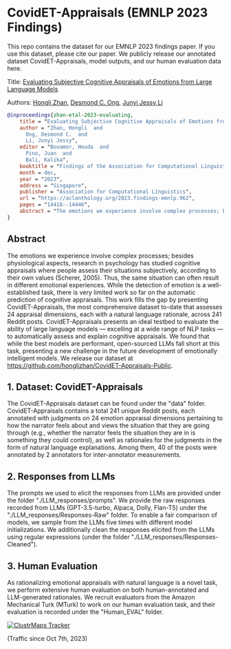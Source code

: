 # CovidET-Appraisals (EMNLP 2023 Findings)

This repo contains the dataset for our EMNLP 2023 findings paper. If you use this dataset, please cite our paper. We publicly release our annotated dataset CovidET-Appraisals, model outputs, and our human evaluation data here.

Title: <a href="https://aclanthology.org/2023.findings-emnlp.962/">Evaluating Subjective Cognitive Appraisals of Emotions from Large Language Models</a>

Authors: <a href="https://honglizhan.github.io/">Hongli Zhan</a>, <a href="https://cascoglab.psy.utexas.edu/desmond/">Desmond C. Ong</a>, <a href="https://jessyli.com/">Junyi Jessy Li</a>

```bibtex
@inproceedings{zhan-etal-2023-evaluating,
    title = "Evaluating Subjective Cognitive Appraisals of Emotions from Large Language Models",
    author = "Zhan, Hongli  and
      Ong, Desmond C.  and
      Li, Junyi Jessy",
    editor = "Bouamor, Houda  and
      Pino, Juan  and
      Bali, Kalika",
    booktitle = "Findings of the Association for Computational Linguistics: EMNLP 2023",
    month = dec,
    year = "2023",
    address = "Singapore",
    publisher = "Association for Computational Linguistics",
    url = "https://aclanthology.org/2023.findings-emnlp.962",
    pages = "14418--14446",
    abstract = "The emotions we experience involve complex processes; besides physiological aspects, research in psychology has studied cognitive appraisals where people assess their situations subjectively, according to their own values (Scherer, 2005). Thus, the same situation can often result in different emotional experiences. While the detection of emotion is a well-established task, there is very limited work so far on the automatic prediction of cognitive appraisals. This work fills the gap by presenting CovidET-Appraisals, the most comprehensive dataset to-date that assesses 24 appraisal dimensions, each with a natural language rationale, across 241 Reddit posts. CovidET-Appraisals presents an ideal testbed to evaluate the ability of large language models {---} excelling at a wide range of NLP tasks {---} to automatically assess and explain cognitive appraisals. We found that while the best models are performant, open-sourced LLMs fall short at this task, presenting a new challenge in the future development of emotionally intelligent models. We release our dataset at https://github.com/honglizhan/CovidET-Appraisals-Public.",
}
```

## Abstract
The emotions we experience involve complex processes; besides physiological aspects, research in psychology has studied cognitive appraisals where people assess their situations subjectively, according to their own values (Scherer, 2005). Thus, the same situation can often result in different emotional experiences. While the detection of emotion is a well-established task, there is very limited work so far on the automatic prediction of cognitive appraisals. This work fills the gap by presenting CovidET-Appraisals, the most comprehensive dataset to-date that assesses 24 appraisal dimensions, each with a natural language rationale, across 241 Reddit posts. CovidET-Appraisals presents an ideal testbed to evaluate the ability of large language models — excelling at a wide range of NLP tasks — to automatically assess and explain cognitive appraisals. We found that while the best models are performant, open-sourced LLMs fall short at this task, presenting a new challenge in the future development of emotionally intelligent models. We release our dataset at https://github.com/honglizhan/CovidET-Appraisals-Public.

## 1. Dataset: CovidET-Appraisals
The CovidET-Appraisals dataset can be found under the "data" folder. CovidET-Appraisals contains a total 241 unique Reddit posts, each annotated with judgments on 24 emotion appraisal dimensions pertaining to how the narrator feels about and views the situation that they are going through (e.g., whether the narrator feels the situation they are in is something they could control), as well as rationales for the judgments in the form of natural language explanations. Among them, 40 of the posts were annotated by 2 annotators for inter-annotator measurements.

## 2. Responses from LLMs
The prompts we used to elicit the responses from LLMs are provided under the folder "./LLM_responses/prompts". We provide the raw responses recorded from LLMs (GPT-3.5-turbo, Alpaca, Dolly, Flan-T5) under the "./LLM_responses/Responses-Raw" folder. To enable a fair comparison of models, we sample from the LLMs five times with different model initializations. We additionally clean the responses elicited from the LLMs using regular expressions (under the folder "./LLM_responses/Responses-Cleaned").

## 3. Human Evaluation
As rationalizing emotional appraisals with natural language is a novel task, we perform extensive human evaluation on both human-annotated and LLM-generated rationales. We recruit evaluators from the Amazon Mechanical Turk (MTurk) to work on our human evaluation task, and their evaluation is recorded under the "Human_EVAL" folder.


[![ClustrMaps Tracker](https://www.clustrmaps.com/map_v2.png?d=hscvcJEH3ZC7uj3MYaSB93PHb_T-Uw_QGE88O-cQIq4&cl=ffffff)](https://clustrmaps.com/site/1bwuc)

(Traffic since Oct 7th, 2023)
